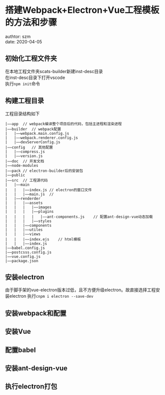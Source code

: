 # 搭建Webpack+Electron+Vue工程模板的方法和步骤

authtor: szm  
date: 2020-04-05
## 初始化工程文件夹
在本地工程文件夹scats-builder新建inst-desc目录  
在inst-desc目录下打开vscode  
执行`npm init`命令

## 构建工程目录
工程目录结构如下 
``` 
|——app  // webpack编译整个项目后的代码，包括主进程和渲染进程
|——builder  // webpack配置 
|   |——webpack.main.config.js
|   |——webpack.renderer.config.js
|   |——devServerConfig.js 
|——config   // 其他配置
|   |——compress.js
|   |——version.js
|——doc  // 开发文档  
|——node-modules  
|——pack // electron-builder后的安装包
|——public 
|——src  // 工程源代码   
|   |——main
|   |   |——index.js // electron的窗口文件
|   |   |——main.js  //
|   |——renderder
|   |   |——assets
|   |   |   |——images
|   |   |   |——plugins
|   |   |   |   |——ant-components.js    // 配置ant-design-vue动态加载
|   |   |   |——styles
|   |   |——components
|   |   |——utiles
|   |   |——views 
|   |   |——index.ejs    // html模板
|   |   |——index.js
|——babel.config.js  
|——postcsss.config.js
|——vue.config.js
|——package.json
```

## 安装electron
由于脚手架的vue-electron版本过低，且不方便升级electron。故直接选择工程安装electron
执行`cnpm i electron --save-dev`

## 安装webpack和配置

## 安装Vue

## 配置babel

## 安装ant-design-vue

## 执行electron打包
